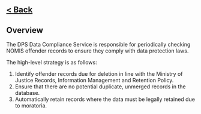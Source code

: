 [< Back](../README.md)
---
## Overview

The DPS Data Compliance Service is responsible for periodically
checking NOMIS offender records to ensure they comply with data 
protection laws.

The high-level strategy is as follows:

1. Identify offender records due for deletion in line with 
the Ministry of Justice Records, Information Management and 
Retention Policy.
2. Ensure that there are no potential duplicate, unmerged
records in the database.
3. Automatically retain records where the data must be legally
retained due to moratoria.
